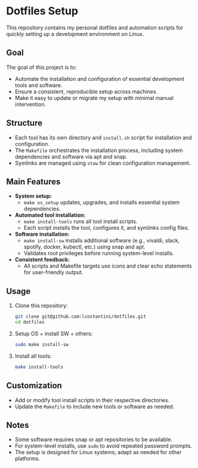 # Dotfiles Setup

This repository contains my personal dotfiles and automation scripts for quickly setting up a development environment on Linux.

## Goal

The goal of this project is to:

- Automate the installation and configuration of essential development tools and software.
- Ensure a consistent, reproducible setup across machines.
- Make it easy to update or migrate my setup with minimal manual intervention.

## Structure

- Each tool has its own directory and `install.sh` script for installation and configuration.
- The `Makefile` orchestrates the installation process, including system dependencies and software via apt and snap.
- Symlinks are managed using `stow` for clean configuration management.

## Main Features

- **System setup:**
  - `make os_setup` updates, upgrades, and installs essential system dependencies.
- **Automated tool installation:**
  - `make install-tools` runs all tool install scripts.
  - Each script installs the tool, configures it, and symlinks config files.
- **Software installation:**
  - `make install-sw` installs additional software (e.g., vivaldi, slack, spotify, docker, kubectl, etc.) using snap and apt.
  - Validates root privileges before running system-level installs.
- **Consistent feedback:**
  - All scripts and Makefile targets use icons and clear echo statements for user-friendly output.

## Usage

1. Clone this repository:
   ```sh
   git clone git@github.com:lcostantini/dotfiles.git
   cd dotfiles
   ```
2. Setup OS + install SW + others:
   ```sh
   sudo make install-sw
   ```
3. Install all tools:
   ```sh
   make install-tools
   ```

## Customization

- Add or modify tool install scripts in their respective directories.
- Update the `Makefile` to include new tools or software as needed.

## Notes

- Some software requires snap or apt repositories to be available.
- For system-level installs, use `sudo` to avoid repeated password prompts.
- The setup is designed for Linux systems; adapt as needed for other platforms.
